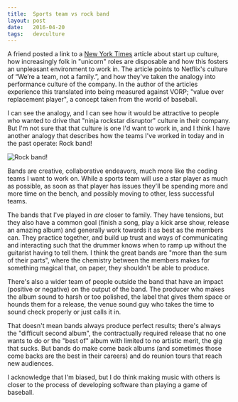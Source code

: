 ```yaml
---
title:  Sports team vs rock band
layout: post
date:   2016-04-20
tags:   devculture
---
```


A friend posted a link to a [New York Times][nyt] article about start up culture, how increasingly folk in "unicorn" roles are disposable and how this fosters an unpleasant environment to work in. The article points to Netflix's culture of “We’re a team, not a family.”, and how they've taken the analogy into performance culture of the company. In the author of the articles experience this translated into being measured against VORP; "value over replacement player", a concept taken from the world of baseball.

I can see the analogy, and I can see how it would be attractive to people who wanted to drive that "ninja rockstar disruptor" culture in their company. But I'm not sure that that culture is one I'd want to work in, and I think I have another analogy that describes how the teams I've worked in today and in the past operate: Rock band!

![Rock band!](http://images.thisisxbox.com/2015/02/1421437963-rock-band.jpg)

Bands are creative, collaborative endeavors, much more like the coding teams I want to work on. While a sports team will use a star player as much as possible, as soon as that player has issues they'll be spending more and more time on the bench, and possibly moving to other, less successful teams.

The bands that I've played in _are_ closer to family. They have tensions, but they also have a common goal (finish a song, play a kick arse show, release an amazing album) and generally work towards it as best as the members can. They practice together, and build up trust and ways of communicating and interacting such that the drummer knows when to ramp up without the guitarist having to tell them. I think the great bands are "more than the sum of their parts", where the chemistry between the members makes for something magical that, on paper, they shouldn't be able to produce.

There's also a wider team of people outside the band that have an impact (positive or negative) on the output of the band. The producer who makes the album sound to harsh or too polished, the label that gives them space or hounds them for a release, the venue sound guy who takes the time to sound check properly or just calls it in.

That doesn't mean bands always produce perfect results; there's always the "difficult second album", the contractually required release that no one wants to do or the "best of" album with limited to no artistic merit, the gig that sucks. But bands do make come back albums (and sometimes those come backs are the best in their careers) and do reunion tours that reach new audiences.

I acknowledge that I'm biased, but I do think making music with others is closer to the process of developing software than playing a game of baseball.

[nyt]: http://www.nytimes.com/2016/04/10/opinion/sunday/congratulations-youve-been-fired.html?_r=0
